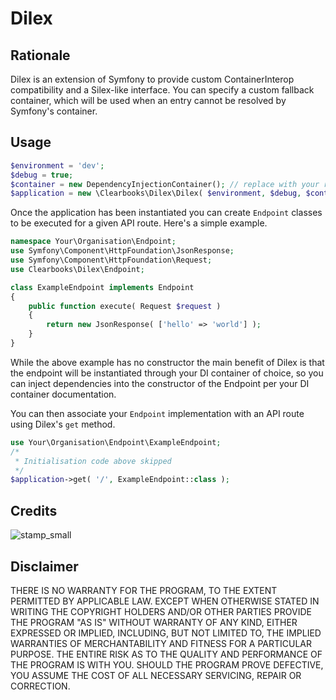 # Dilex

## Rationale

Dilex is an extension of Symfony to provide custom ContainerInterop compatibility and a Silex-like interface. You can specify a custom fallback container, which will be used when an entry cannot be resolved by Symfony's container.

## Usage

```php
$environment = 'dev';
$debug = true;
$container = new DependencyInjectionContainer(); // replace with your real DI initialisation code
$application = new \Clearbooks\Dilex\Dilex( $environment, $debug, $container );
```

Once the application has been instantiated you can create ```Endpoint``` classes to be executed for a given API route. Here's a simple example.

```php
namespace Your\Organisation\Endpoint;
use Symfony\Component\HttpFoundation\JsonResponse;
use Symfony\Component\HttpFoundation\Request;
use Clearbooks\Dilex\Endpoint;

class ExampleEndpoint implements Endpoint
{
    public function execute( Request $request )
    {
        return new JsonResponse( ['hello' => 'world'] );
    }
}

```

While the above example has no constructor the main benefit of Dilex is that the endpoint will be instantiated through your DI container of choice, so you can inject dependencies into the constructor of the Endpoint per your DI container documentation.

You can then associate your ```Endpoint``` implementation with an API route using Dilex's ```get``` method.

```php
use Your\Organisation\Endpoint\ExampleEndpoint;
/*
 * Initialisation code above skipped
 */
$application->get( '/', ExampleEndpoint::class );

```

## Credits

![stamp_small](https://cloud.githubusercontent.com/assets/980959/9278343/27074a4c-42a8-11e5-8262-89c1d6f2217e.png)

## Disclaimer
THERE IS NO WARRANTY FOR THE PROGRAM, TO THE EXTENT PERMITTED BY APPLICABLE LAW. EXCEPT WHEN OTHERWISE STATED IN WRITING THE COPYRIGHT HOLDERS AND/OR OTHER PARTIES PROVIDE THE PROGRAM "AS IS" WITHOUT WARRANTY OF ANY KIND, EITHER EXPRESSED OR IMPLIED, INCLUDING, BUT NOT LIMITED TO, THE IMPLIED WARRANTIES OF MERCHANTABILITY AND FITNESS FOR A PARTICULAR PURPOSE. THE ENTIRE RISK AS TO THE QUALITY AND PERFORMANCE OF THE PROGRAM IS WITH YOU. SHOULD THE PROGRAM PROVE DEFECTIVE, YOU ASSUME THE COST OF ALL NECESSARY SERVICING, REPAIR OR CORRECTION.